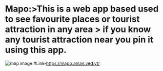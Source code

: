 # Mapo:>This is a web app based used to see favourite places or tourist attraction in any area > if you know any tourist attraction near you pin it using this app.

![map image](https://miro.medium.com/max/1200/0*ok6yuDnTx4o2PSFx.png)
#Link-https://mapo.aman.ved.yt/
